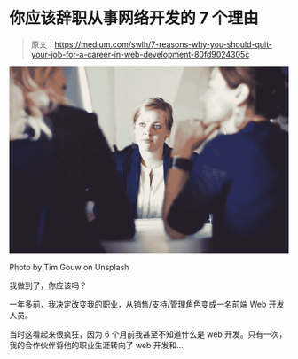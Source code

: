 # 你应该辞职从事网络开发的 7 个理由

> 原文：<https://medium.com/swlh/7-reasons-why-you-should-quit-your-job-for-a-career-in-web-development-80fd9024305c>

![](img/1d50a55471b673eb59faa51bdfeeeb21.png)

Photo by Tim Gouw on Unsplash

我做到了，你应该吗？

一年多前，我决定改变我的职业，从销售/支持/管理角色变成一名前端 Web 开发人员。

当时这看起来很疯狂，因为 6 个月前我甚至不知道什么是 web 开发。只有一次，我的合作伙伴将他的职业生涯转向了 web 开发和…